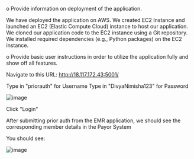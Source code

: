 o Provide information on deployment of the application.

We have deployed the application on AWS. We created EC2 Instance and launched an EC2 (Elastic Compute Cloud) instance to host our application. We cloned our application code to the EC2 instance using a Git repository. We installed required dependencies (e.g., Python packages) on the EC2 instance.

o Provide basic user instructions in order to utilize the application fully and show off all features.

Navigate to this URL: http://18.117.172.43:5001/

Type in "priorauth" for Username 
Type in "DivyaNimisha123" for Password 

![image](https://github.com/nimikuma1/Payor-App/assets/166041511/6d34e69c-263c-4de1-8631-1d1cb170065a)

Click "Login"

After submitting prior auth from the EMR application, we should see the corresponding member details in the Payor System

You should see:

![image](https://github.com/nimikuma1/Payor-App/assets/166041511/3495f6da-bcfe-4f6a-b168-e4f12017a074)


